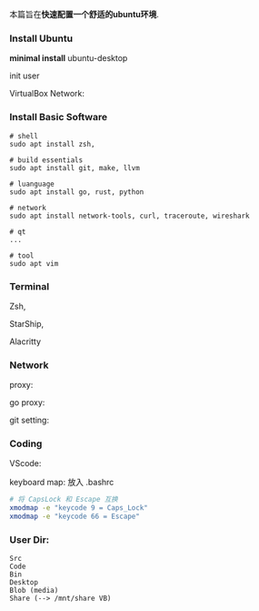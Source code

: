 本篇旨在**快速配置一个舒适的ubuntu环境**.

### Install Ubuntu

**minimal install** ubuntu-desktop

init user

VirtualBox Network:

### Install Basic Software

```shell
# shell
sudo apt install zsh, 

# build essentials
sudo apt install git, make, llvm

# luanguage
sudo apt install go, rust, python

# network
sudo apt install network-tools, curl, traceroute, wireshark

# qt
...

# tool
sudo apt vim
```

### Terminal

Zsh, 

StarShip,

Alacritty

### Network

proxy:

go proxy:

git setting:

### Coding

VScode:

keyboard map: 放入 .bashrc
```bash
# 将 CapsLock 和 Escape 互换
xmodmap -e "keycode 9 = Caps_Lock"
xmodmap -e "keycode 66 = Escape"
```

### User Dir:

```
Src
Code
Bin
Desktop
Blob (media)
Share (--> /mnt/share VB)
```


